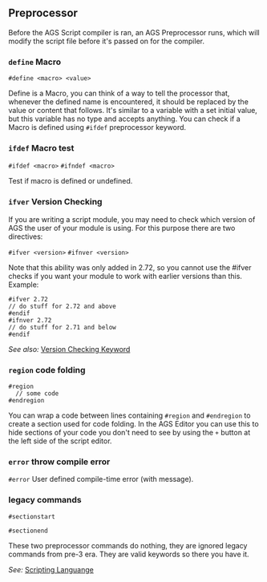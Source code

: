 ## Preprocessor

Before the AGS Script compiler is ran, an AGS Preprocessor runs, which will modify the script file before it's passed on for the compiler.

### `define` Macro

`#define <macro> <value>`

Define is a Macro, you can think of a way to tell the processor that, whenever the defined name is encountered, it should be replaced by the value or content that follows. It's similar to a variable with a set initial value, but this variable has no type and accepts anything. You can check if a Macro is defined using `#ifdef` preprocessor keyword.


### `ifdef` Macro test 

`#ifdef <macro>`
`#ifndef <macro>`

Test if macro is defined or undefined.


### `ifver` Version Checking 

If you are writing a script module, you may need to check which version of AGS the user of your module is using.
For this purpose there are two directives:

`#ifver <version>`
`#ifnver <version>`

Note that this ability was only added in 2.72, so you cannot use the #ifver checks if you want your module to work with earlier versions than this. Example:

```
#ifver 2.72
// do stuff for 2.72 and above
#endif
#ifnver 2.72
// do stuff for 2.71 and below
#endif
```

_See also:_ [Version Checking Keyword](ScriptKeywords#version-checking)


### `region` code folding

```
#region
  // some code
#endregion
```

You can wrap a code between lines containing `#region` and `#endregion` to create a section used for code folding. In the AGS Editor you can use this to hide sections of your code you don't need to see by using the `+` button at the left side of the script editor.


### `error` throw compile error
`#error`
User defined compile-time error (with message).

### legacy commands
```
#sectionstart
```
```
#sectionend
```
These two preprocessor commands do nothing, they are ignored legacy commands from pre-3 era. 
They are valid keywords so there you have it.

 
_See:_ [Scripting Languange](ScriptingLanguage)
